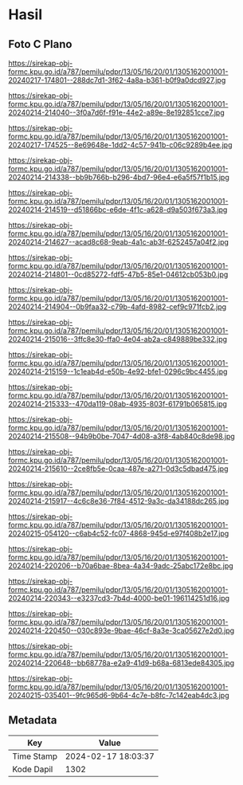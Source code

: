 # Hasil

## Foto C Plano

https://sirekap-obj-formc.kpu.go.id/a787/pemilu/pdpr/13/05/16/20/01/1305162001001-20240217-174801--288dc7d1-3f62-4a8a-b361-b0f9a0dcd927.jpg

https://sirekap-obj-formc.kpu.go.id/a787/pemilu/pdpr/13/05/16/20/01/1305162001001-20240214-214040--3f0a7d6f-f91e-44e2-a89e-8e192851cce7.jpg

https://sirekap-obj-formc.kpu.go.id/a787/pemilu/pdpr/13/05/16/20/01/1305162001001-20240217-174525--8e69648e-1dd2-4c57-941b-c06c9289b4ee.jpg

https://sirekap-obj-formc.kpu.go.id/a787/pemilu/pdpr/13/05/16/20/01/1305162001001-20240214-214338--bb9b766b-b296-4bd7-96e4-e6a5f57f1b15.jpg

https://sirekap-obj-formc.kpu.go.id/a787/pemilu/pdpr/13/05/16/20/01/1305162001001-20240214-214519--d51866bc-e6de-4f1c-a628-d9a503f673a3.jpg

https://sirekap-obj-formc.kpu.go.id/a787/pemilu/pdpr/13/05/16/20/01/1305162001001-20240214-214627--acad8c68-9eab-4a1c-ab3f-6252457a04f2.jpg

https://sirekap-obj-formc.kpu.go.id/a787/pemilu/pdpr/13/05/16/20/01/1305162001001-20240214-214801--0cd85272-fdf5-47b5-85e1-04612cb053b0.jpg

https://sirekap-obj-formc.kpu.go.id/a787/pemilu/pdpr/13/05/16/20/01/1305162001001-20240214-214904--0b9faa32-c79b-4afd-8982-cef9c971fcb2.jpg

https://sirekap-obj-formc.kpu.go.id/a787/pemilu/pdpr/13/05/16/20/01/1305162001001-20240214-215016--3ffc8e30-ffa0-4e04-ab2a-c849889be332.jpg

https://sirekap-obj-formc.kpu.go.id/a787/pemilu/pdpr/13/05/16/20/01/1305162001001-20240214-215159--1c1eab4d-e50b-4e92-bfe1-0296c9bc4455.jpg

https://sirekap-obj-formc.kpu.go.id/a787/pemilu/pdpr/13/05/16/20/01/1305162001001-20240214-215333--470da119-08ab-4935-803f-61791b065815.jpg

https://sirekap-obj-formc.kpu.go.id/a787/pemilu/pdpr/13/05/16/20/01/1305162001001-20240214-215508--94b9b0be-7047-4d08-a3f8-4ab840c8de98.jpg

https://sirekap-obj-formc.kpu.go.id/a787/pemilu/pdpr/13/05/16/20/01/1305162001001-20240214-215610--2ce8fb5e-0caa-487e-a271-0d3c5dbad475.jpg

https://sirekap-obj-formc.kpu.go.id/a787/pemilu/pdpr/13/05/16/20/01/1305162001001-20240214-215917--4c6c8e36-7f84-4512-9a3c-da34188dc265.jpg

https://sirekap-obj-formc.kpu.go.id/a787/pemilu/pdpr/13/05/16/20/01/1305162001001-20240215-054120--c6ab4c52-fc07-4868-945d-e97f408b2e17.jpg

https://sirekap-obj-formc.kpu.go.id/a787/pemilu/pdpr/13/05/16/20/01/1305162001001-20240214-220206--b70a6bae-8bea-4a34-9adc-25abc172e8bc.jpg

https://sirekap-obj-formc.kpu.go.id/a787/pemilu/pdpr/13/05/16/20/01/1305162001001-20240214-220343--e3237cd3-7b4d-4000-be01-196114251d16.jpg

https://sirekap-obj-formc.kpu.go.id/a787/pemilu/pdpr/13/05/16/20/01/1305162001001-20240214-220450--030c893e-9bae-46cf-8a3e-3ca05627e2d0.jpg

https://sirekap-obj-formc.kpu.go.id/a787/pemilu/pdpr/13/05/16/20/01/1305162001001-20240214-220648--bb68778a-e2a9-41d9-b68a-6813ede84305.jpg

https://sirekap-obj-formc.kpu.go.id/a787/pemilu/pdpr/13/05/16/20/01/1305162001001-20240215-035401--9fc965d6-9b64-4c7e-b8fc-7c142eab4dc3.jpg


## Metadata

| Key        | Value               |
| ---------- | ------------------- |
| Time Stamp | 2024-02-17 18:03:37 |
| Kode Dapil | 1302                |



